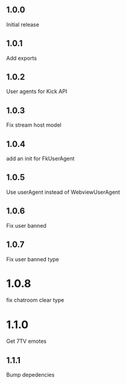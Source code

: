 ## 1.0.0

Initial release

## 1.0.1

Add exports

## 1.0.2

User agents for Kick API

## 1.0.3

Fix stream host model

## 1.0.4

add an init for FkUserAgent

## 1.0.5

Use userAgent instead of WebviewUserAgent

## 1.0.6

Fix user banned

## 1.0.7

Fix user banned type

# 1.0.8

fix chatroom clear type

# 1.1.0

Get 7TV emotes

## 1.1.1

Bump depedencies